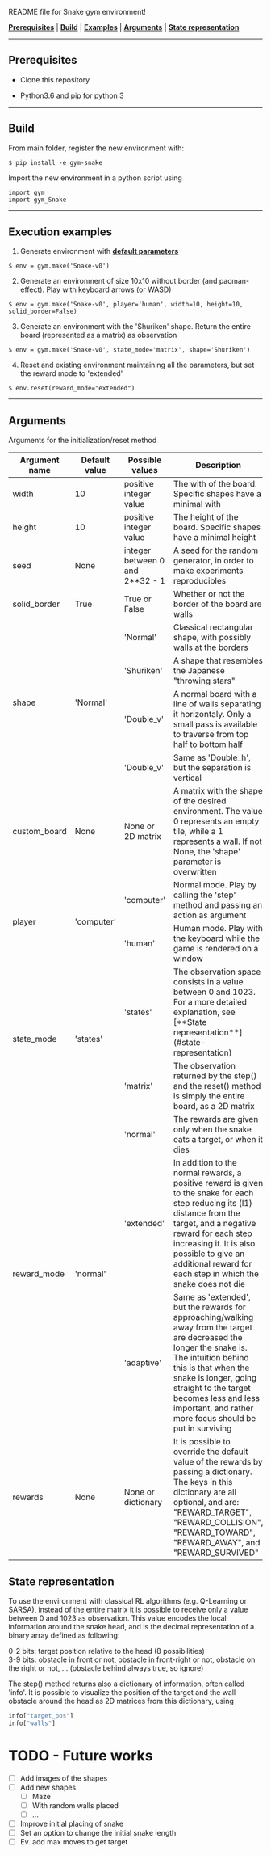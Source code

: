 README file for Snake gym environment!




[**Prerequisites**](#prerequisites) | [**Build**](#build) | [**Examples**](#execution-examples) | [**Arguments**](#arguments) | [**State representation**](#state-representation)

___

##  Prerequisites


* Clone this repository

* Python3.6 and pip for python 3

___

## Build

From main folder, register the new environment with:

```
$ pip install -e gym-snake
```

Import the new environment in a python script using

```
import gym
import gym_Snake
```
___

## Execution examples

1. Generate environment with [**default parameters**](#arguments)
```
$ env = gym.make('Snake-v0')
```

2. Generate an environment of size 10x10 without border (and pacman-effect). Play with keyboard arrows (or WASD)
```
$ env = gym.make('Snake-v0', player='human', width=10, height=10, solid_border=False)
```

3. Generate an environment with the 'Shuriken' shape. Return the entire board (represented as a matrix) as observation
```
$ env = gym.make('Snake-v0', state_mode='matrix', shape='Shuriken')
```

4. Reset and existing environment maintaining all the parameters, but set the reward mode to 'extended'
```
$ env.reset(reward_mode="extended")
```
___

## Arguments

Arguments for the initialization/reset method

<table>
    <thead>
        <tr>
            <th>Argument name</th>
            <th>Default value</th>
            <th>Possible values</th>
            <th>Description</th>
        </tr>
    </thead>
    <tbody>
        <tr>
            <td>width</td>
            <td>10</td>
            <td>positive integer value</td>
            <td>The with of the board. Specific shapes have a minimal with</td>
        </tr>
        <tr>
            <td>height</td>
            <td>10</td>
            <td>positive integer value</td>
            <td>The height of the board. Specific shapes have a minimal height</td>
        </tr>
        <tr>
            <td>seed</td>
            <td>None</td>
            <td>integer between 0 and 2**32 - 1</td>
            <td>A seed for the random generator, in order to make experiments reproducibles</td>
        </tr>
        <tr>
            <td>solid_border</td>
            <td>True</td>
            <td>True or False</td>
            <td>Whether or not the border of the board are walls</td>
        </tr>
        <tr>
          <td rowspan=4>shape</td>
          <td rowspan=4>'Normal'</td>
          <td>'Normal'</td>
          <td>Classical rectangular shape, with possibly walls at the borders</td>
        </tr>
        <tr>
          <td>'Shuriken'</td>
          <td>A shape that resembles the Japanese "throwing stars"</td>
        </tr>
        <tr>
          <td>'Double_v'</td>
          <td>A normal board with a line of walls separating it horizontaly. Only a small pass is available to traverse from top half to bottom half</td>
        </tr>
        <tr>
          <td>'Double_v'</td>
          <td>Same as 'Double_h', but the separation is vertical</td>
        </tr>
        <tr>
            <td>custom_board</td>
            <td>None</td>
            <td>None or 2D matrix</td>
            <td>A matrix with the shape of the desired environment. The value 0 represents an empty tile, while a 1 represents a wall. If not None, the 'shape' parameter is overwritten</td>
        </tr>
        <tr>
            <td rowspan=2>player</td>
            <td rowspan=2>'computer'</td>
            <td>'computer'</td>
            <td>Normal mode. Play by calling the 'step' method and passing an action as argument</td>
        </tr>
        <tr>
            <td>'human'</td>
            <td>Human mode. Play with the keyboard while the game is rendered on a window</td>
        </tr>
        <tr>
            <td rowspan=2>state_mode</td>
            <td rowspan=2>'states'</td>
            <td>'states'</td>
            <td>The observation space consists in a value between 0 and 1023. For a more detailed explanation, see [**State representation**](#state-representation)</td>
        </tr>
        <tr>
            <td>'matrix'</td>
            <td>The observation returned by the step() and the reset() method is simply the entire board, as a 2D matrix</td>
        </tr>
        <tr>
            <td rowspan=3>reward_mode</td>
            <td rowspan=3>'normal'</td>
            <td>'normal'</td>
            <td>The rewards are given only when the snake eats a target, or when it dies</td>
        </tr>
        <tr>
            <td>'extended'</td>
            <td>In addition to the normal rewards, a positive reward is given to the snake for each step reducing its (l1) distance from the target, and a negative reward for each step increasing it. It is also possible to give an additional reward for each step in which the snake does not die</td>
        </tr>
        <tr>
            <td>'adaptive'</td>
            <td>Same as 'extended', but the rewards for approaching/walking away from the target are decreased the longer the snake is. The intuition behind this is that when the snake is longer, going straight to the target becomes less and less important, and rather more focus should be put in surviving</td>
        </tr>
        <tr>
            <td>rewards</td>
            <td>None</td>
            <td>None or dictionary</td>
            <td>It is possible to override the default value of the rewards by passing a dictionary. The keys in this dictionary are all optional, and are: "REWARD_TARGET", "REWARD_COLLISION", "REWARD_TOWARD", "REWARD_AWAY", and "REWARD_SURVIVED"</td>
        </tr>
    </tbody>
</table>


## State representation

To use the environment with classical RL algorithms (e.g. Q-Learning or SARSA), instead of the entire matrix it is possible to receive only a value between 0 and 1023 as observation. This value encodes the local information around the snake head, and is the decimal representation of a binary array defined as following:

0-2 bits: target position relative to the head (8 possibilities)  
3-9 bits: obstacle in front or not, obstacle in front-right or not, obstacle on the right or not, ... (obstacle behind always true, so ignore)

The step() method returns also a dictionary of information, often called 'info'. It is possible to visualize the position of the target and the wall obstacle around the head as 2D matrices from this dictionary, using

```python
info["target_pos"]
info["walls"]
```


# TODO - Future works

- [ ] Add images of the shapes
- [ ] Add new shapes
  - [ ] Maze
  - [ ] With random walls placed
  - [ ] ...
- [ ] Improve initial placing of snake
- [ ] Set an option to change the initial snake length
- [ ] Ev. add max moves to get target
